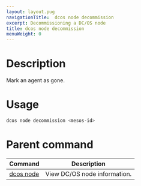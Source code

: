 ```yaml
---
layout: layout.pug
navigationTitle:  dcos node decommission
excerpt: Decommissioning a DC/OS node
title: dcos node decommission
menuWeight: 0
---
```


# Description

Mark an agent as gone.

# Usage

```bash
dcos node decommission <mesos-id>
```

# Parent command

| Command | Description |
|---------|-------------|
| [dcos node](/1.12/cli/command-reference/dcos-node/) | View DC/OS node information. |
